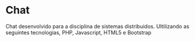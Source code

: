 # Chat
Chat desenvolvido para a disciplina de sistemas distribuidos. Ultilizando as seguintes tecnologias, PHP, Javascript, HTML5 e Bootstrap
